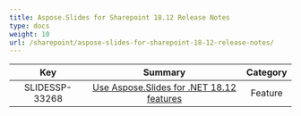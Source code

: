 ```yaml
---
title: Aspose.Slides for Sharepoint 18.12 Release Notes
type: docs
weight: 10
url: /sharepoint/aspose-slides-for-sharepoint-18-12-release-notes/
---
```


|**Key** |**Summary** |**Category** |
| :-: | :-: | :-: |
|SLIDESSP-33268|[Use Aspose.Slides for .NET 18.12 features](https://docs.aspose.com/display/slidesnet/Aspose.Slides+for+.NET+18.12+Release+Notes)|Feature|

